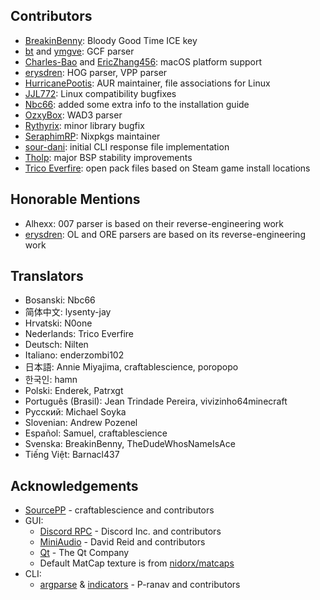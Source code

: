 ## Contributors
- [BreakinBenny](https://github.com/BreakinBenny): Bloody Good Time ICE key
- [bt](https://github.com/eepycats) and [ymgve](https://github.com/ymgve): GCF parser
- [Charles-Bao](https://github.com/Charles-Bao) and [EricZhang456](https://github.com/EricZhang456): macOS platform support 
- [erysdren](https://github.com/erysdren): HOG parser, VPP parser
- [HurricanePootis](https://github.com/HurricanePootis): AUR maintainer, file associations for Linux
- [JJL772](https://github.com/JJL772): Linux compatibility bugfixes
- [Nbc66](https://github.com/Nbc66): added some extra info to the installation guide
- [OzxyBox](https://github.com/ozxybox): WAD3 parser
- [Rythyrix](https://github.com/Rythyrix): minor library bugfix
- [SeraphimRP](https://github.com/SeraphimRP): Nixpkgs maintainer
- [sour-dani](https://github.com/sour-dani): initial CLI response file implementation
- [Tholp](https://github.com/Tholp1): major BSP stability improvements
- [Trico Everfire](https://github.com/Trico-Everfire): open pack files based on Steam game install locations

## Honorable Mentions
- Alhexx: 007 parser is based on their reverse-engineering work
- [erysdren](https://github.com/erysdren): OL and ORE parsers are based on its reverse-engineering work

## Translators
- Bosanski: Nbc66
- 简体中文: lysenty-jay
- Hrvatski: N0one
- Nederlands: Trico Everfire
- Deutsch: Nilten
- Italiano: enderzombi102
- 日本語: Annie Miyajima, craftablescience, poropopo
- 한국인: hamn
- Polski: Enderek, Patrxgt
- Português (Brasil): Jean Trindade Pereira, vivizinho64minecraft
- Русский: Michael Soyka
- Slovenian: Andrew Pozenel
- Español: Samuel, craftablescience
- Svenska: BreakinBenny, TheDudeWhosNameIsAce
- Tiếng Việt: Barnacl437

## Acknowledgements
- [SourcePP](https://github.com/craftablescience/sourcepp) - craftablescience and contributors
- GUI:
  - [Discord RPC](https://github.com/craftablescience/discord-rpc-clean) - Discord Inc. and contributors
  - [MiniAudio](https://github.com/mackron/miniaudio) - David Reid and contributors
  - [Qt](https://www.qt.io) - The Qt Company
  - Default MatCap texture is from [nidorx/matcaps](https://github.com/nidorx/matcaps/blob/master/PAGE-15.md#706962_24211e_bcb6af_aca494)
- CLI:
  - [argparse](https://github.com/p-ranav/argparse) & [indicators](https://github.com/p-ranav/indicators) - P-ranav and contributors
